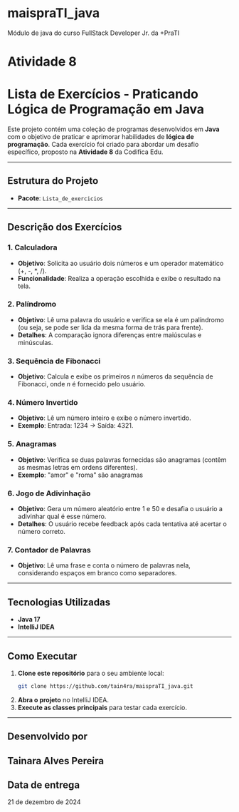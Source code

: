# maispraTI_java
Módulo de java do curso FullStack Developer Jr. da +PraTI

# Atividade 8
# Lista de Exercícios - Praticando Lógica de Programação em Java

Este projeto contém uma coleção de programas desenvolvidos em **Java** com o objetivo de praticar e aprimorar habilidades de **lógica de programação**. Cada exercício foi criado para abordar um desafio específico, proposto na **Atividade 8** da Codifica Edu.

---

## Estrutura do Projeto

- **Pacote**: `Lista_de_exercicios`

---

## Descrição dos Exercícios

### 1. **Calculadora**
- **Objetivo**: Solicita ao usuário dois números e um operador matemático (+, -, *, /).
- **Funcionalidade**: Realiza a operação escolhida e exibe o resultado na tela.

### 2. **Palíndromo**
- **Objetivo**: Lê uma palavra do usuário e verifica se ela é um palíndromo (ou seja, se pode ser lida da mesma forma de trás para frente).
- **Detalhes**: A comparação ignora diferenças entre maiúsculas e minúsculas.

### 3. **Sequência de Fibonacci**
- **Objetivo**: Calcula e exibe os primeiros *n* números da sequência de Fibonacci, onde *n* é fornecido pelo usuário.

### 4. **Número Invertido**
- **Objetivo**: Lê um número inteiro e exibe o número invertido.
- **Exemplo**: Entrada: 1234 → Saída: 4321.

### 5. **Anagramas**
- **Objetivo**: Verifica se duas palavras fornecidas são anagramas (contêm as mesmas letras em ordens diferentes).
- **Exemplo**: "amor" e "roma" são anagramas

### 6. **Jogo de Adivinhação**
- **Objetivo**: Gera um número aleatório entre 1 e 50 e desafia o usuário a adivinhar qual é esse número.
- **Detalhes**: O usuário recebe feedback após cada tentativa até acertar o número correto.

### 7. **Contador de Palavras**
- **Objetivo**: Lê uma frase e conta o número de palavras nela, considerando espaços em branco como separadores.

---

## Tecnologias Utilizadas

- **Java 17**
- **IntelliJ IDEA**

---

## Como Executar

1. **Clone este repositório** para o seu ambiente local:
   ```bash
   git clone https://github.com/tain4ra/maispraTI_java.git

2. **Abra o projeto** no IntelliJ IDEA.
3. **Execute as classes principais** para testar cada exercício.
---
## Desenvolvido por
Tainara Alves Pereira
---
## Data de entrega
21 de dezembro de 2024
